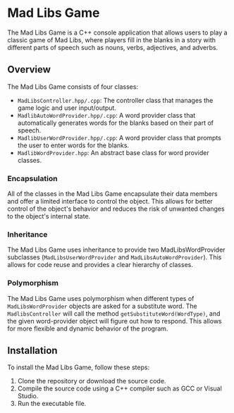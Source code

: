 # Mad Libs Game

The Mad Libs Game is a C++ console application that allows users to play a classic game of Mad Libs, where players fill in the blanks in a story with different parts of speech such as nouns, verbs, adjectives, and adverbs.

## Overview

The Mad Libs Game consists of four classes:

- `MadLibsController.hpp/.cpp`: The controller class that manages the game logic and user input/output.
- `MadlibAutoWordProvider.hpp/.cpp`: A word provider class that automatically generates words for the blanks based on their part of speech.
- `MadlibUserWordProvider.hpp/.cpp`: A word provider class that prompts the user to enter words for the blanks.
- `MadlibWordProvider.hpp`: An abstract base class for word provider classes.

### Encapsulation

All of the classes in the Mad Libs Game encapsulate their data members and offer a limited interface to control the object. This allows for better control of the object's behavior and reduces the risk of unwanted changes to the object's internal state.

### Inheritance

The Mad Libs Game uses inheritance to provide two MadLibsWordProvider subclasses (`MadLibsUserWordProvider` and `MadLibsAutoWordProvider`). This allows for code reuse and provides a clear hierarchy of classes.

### Polymorphism

The Mad Libs Game uses polymorphism when different types of `MadLibsWordProvider` objects are asked for a substitute word. The `MadlibsController` will call the method `getSubstituteWord(WordType)`, and the given word-provider object will figure out how to respond. This allows for more flexible and dynamic behavior of the program.


## Installation

To install the Mad Libs Game, follow these steps:

1. Clone the repository or download the source code.
2. Compile the source code using a C++ compiler such as GCC or Visual Studio.
3. Run the executable file.

